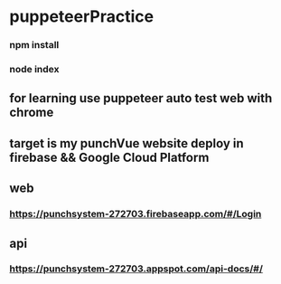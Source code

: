 # puppeteerPractice

### npm install

### node index

## for learning use puppeteer auto test web with chrome

## target is my punchVue website deploy in firebase && Google Cloud Platform 

## web
### https://punchsystem-272703.firebaseapp.com/#/Login

## api
### https://punchsystem-272703.appspot.com/api-docs/#/
